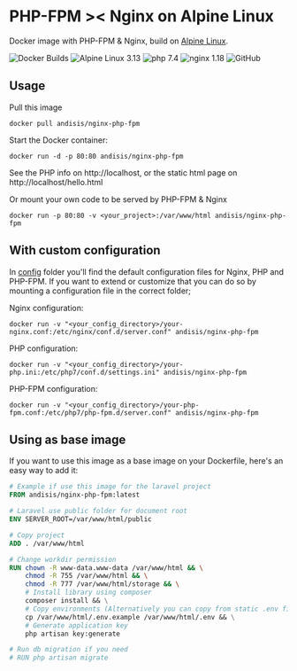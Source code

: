 # PHP-FPM >< Nginx on Alpine Linux

Docker image with PHP-FPM & Nginx, build on [Alpine Linux](http://www.alpinelinux.org/).

![Docker Builds](https://github.com/andisis/docker-nginx-php-fpm/workflows/Docker%20Builds/badge.svg)
![Alpine Linux 3.13](https://img.shields.io/badge/Alpine%20Linux-3.13-0E567D?style=flat-square&logo=Alpine%20Linux)
![php 7.4](https://img.shields.io/badge/php-7.4-7377AD?style=flat-square&logo=PHP)
![nginx 1.18](https://img.shields.io/badge/nginx-1.18-0D924B?style=flat-square&logo=NGINX)
![GitHub](https://img.shields.io/github/license/andisis/docker-nginx-php-fpm?style=flat-square)

## Usage

Pull this image

    docker pull andisis/nginx-php-fpm

Start the Docker container:

    docker run -d -p 80:80 andisis/nginx-php-fpm

See the PHP info on http://localhost, or the static html page on http://localhost/hello.html

Or mount your own code to be served by PHP-FPM & Nginx

    docker run -p 80:80 -v <your_project>:/var/www/html andisis/nginx-php-fpm

## With custom configuration

In [config](https://github.com/andisis/docker-nginx-php-fpm/tree/master/config) folder you'll find the default configuration files for Nginx, PHP and PHP-FPM.
If you want to extend or customize that you can do so by mounting a configuration file in the correct folder;

Nginx configuration:

    docker run -v "<your_config_directory>/your-nginx.conf:/etc/nginx/conf.d/server.conf" andisis/nginx-php-fpm

PHP configuration:

    docker run -v "<your_config_directory>/your-php.ini:/etc/php7/conf.d/settings.ini" andisis/nginx-php-fpm

PHP-FPM configuration:

    docker run -v "<your_config_directory>/your-php-fpm.conf:/etc/php7/php-fpm.d/server.conf" andisis/nginx-php-fpm

## Using as base image

If you want to use this image as a base image on your Dockerfile, here's an easy way to add it:

```dockerfile
# Example if use this image for the laravel project
FROM andisis/nginx-php-fpm:latest

# Laravel use public folder for document root
ENV SERVER_ROOT=/var/www/html/public

# Copy project
ADD . /var/www/html

# Change workdir permission
RUN chown -R www-data.www-data /var/www/html && \
    chmod -R 755 /var/www/html && \
    chmod -R 777 /var/www/html/storage && \
    # Install library using composer
    composer install && \
    # Copy environments (Alternatively you can copy from static .env files you have been created)
    cp /var/www/html/.env.example /var/www/html/.env && \
    # Generate application key
    php artisan key:generate

# Run db migration if you need
# RUN php artisan migrate
```
